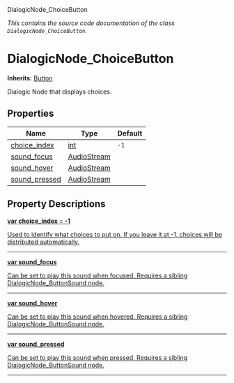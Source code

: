 
<div class="header-banner purple">
<div class="header-label purple">DialogicNode_ChoiceButton</div>
</div>

*This contains the source code documentation of the class `DialogicNode_ChoiceButton`.*
        
# DialogicNode_ChoiceButton
**Inherits:** [Button](https://docs.godotengine.org/en/latest/classes/class_button.html#class-button)

Dialogic Node that displays choices.
## Properties
Name | Type | Default 
--- | --- | --- 
[<span class="hljs-title">choice_index</span>](#property-choice_index) | [int](https://docs.godotengine.org/en/latest/classes/class_int.html#class-int) |  `-1` 
[<span class="hljs-title">sound_focus</span>](#property-sound_focus) | [AudioStream](https://docs.godotengine.org/en/latest/classes/class_audiostream.html#class-audiostream) |   
[<span class="hljs-title">sound_hover</span>](#property-sound_hover) | [AudioStream](https://docs.godotengine.org/en/latest/classes/class_audiostream.html#class-audiostream) |   
[<span class="hljs-title">sound_pressed</span>](#property-sound_pressed) | [AudioStream](https://docs.godotengine.org/en/latest/classes/class_audiostream.html#class-audiostream) |   
## Property Descriptions



<a class="header" id="property-choice_index" href="#property-choice_index">**<span class="hljs-attribute">var</span> <span class="hljs-title">choice_index</span> <span style = "color: gray"> = </span> -1** 



Used to identify what choices to put on. If you leave it at -1, choices will be distributed automatically.

---



<a class="header" id="property-sound_focus" href="#property-sound_focus">**<span class="hljs-attribute">var</span> <span class="hljs-title">sound_focus</span>** 



Can be set to play this sound when focused. Requires a sibling DialogicNode_ButtonSound node.

---



<a class="header" id="property-sound_hover" href="#property-sound_hover">**<span class="hljs-attribute">var</span> <span class="hljs-title">sound_hover</span>** 



Can be set to play this sound when hovered. Requires a sibling DialogicNode_ButtonSound node.

---



<a class="header" id="property-sound_pressed" href="#property-sound_pressed">**<span class="hljs-attribute">var</span> <span class="hljs-title">sound_pressed</span>** 



Can be set to play this sound when pressed. Requires a sibling DialogicNode_ButtonSound node.

---

